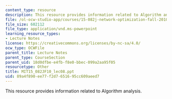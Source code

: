 ```yaml
---
content_type: resource
description: This resource provides information related to Algorithm analysis.
file: /ol-ocw-studio-app/courses/15-082j-network-optimization-fall-2010/89a4f890ee77f2d7651695cc609aeed7_MIT15_082JF10_lec08.ppt
file_size: 602112
file_type: application/vnd.ms-powerpoint
learning_resource_types:
- Lecture Notes
license: https://creativecommons.org/licenses/by-nc-sa/4.0/
ocw_type: OCWFile
parent_title: Lecture Notes
parent_type: CourseSection
parent_uid: 18d0dfbe-e4fb-f8e0-bbec-099a2aa95f05
resourcetype: Other
title: MIT15_082JF10_lec08.ppt
uid: 89a4f890-ee77-f2d7-6516-95cc609aeed7
---
```

This resource provides information related to Algorithm analysis.